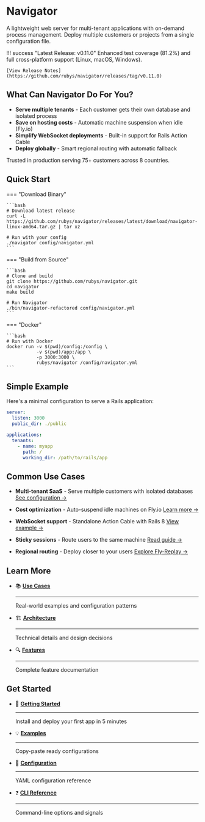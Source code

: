 # Navigator

A lightweight web server for multi-tenant applications with on-demand process management. Deploy multiple customers or projects from a single configuration file.

!!! success "Latest Release: v0.11.0"
    Enhanced test coverage (81.2%) and full cross-platform support (Linux, macOS, Windows).

    [View Release Notes](https://github.com/rubys/navigator/releases/tag/v0.11.0)

## What Can Navigator Do For You?

- **Serve multiple tenants** - Each customer gets their own database and isolated process
- **Save on hosting costs** - Automatic machine suspension when idle (Fly.io)
- **Simplify WebSocket deployments** - Built-in support for Rails Action Cable
- **Deploy globally** - Smart regional routing with automatic fallback

Trusted in production serving 75+ customers across 8 countries.

## Quick Start

=== "Download Binary"

    ```bash
    # Download latest release
    curl -L https://github.com/rubys/navigator/releases/latest/download/navigator-linux-amd64.tar.gz | tar xz
    
    # Run with your config
    ./navigator config/navigator.yml
    ```

=== "Build from Source"

    ```bash
    # Clone and build
    git clone https://github.com/rubys/navigator.git
    cd navigator
    make build
    
    # Run Navigator
    ./bin/navigator-refactored config/navigator.yml
    ```

=== "Docker"

    ```bash
    # Run with Docker
    docker run -v $(pwd)/config:/config \
               -v $(pwd)/app:/app \
               -p 3000:3000 \
               rubys/navigator /config/navigator.yml
    ```

## Simple Example

Here's a minimal configuration to serve a Rails application:

```yaml title="config/navigator.yml"
server:
  listen: 3000
  public_dir: ./public

applications:
  tenants:
    - name: myapp
      path: /
      working_dir: /path/to/rails/app
```

## Common Use Cases

- **Multi-tenant SaaS** - Serve multiple customers with isolated databases
  [See configuration →](use-cases.md#use-case-1-multi-tenant-and-monorepos)

- **Cost optimization** - Auto-suspend idle machines on Fly.io
  [Learn more →](use-cases.md#use-case-2-machine-auto-suspend-flyio)

- **WebSocket support** - Standalone Action Cable with Rails 8
  [View example →](use-cases.md#use-case-3-websocket-support)

- **Sticky sessions** - Route users to the same machine
  [Read guide →](use-cases.md#use-case-4-sticky-sessions)

- **Regional routing** - Deploy closer to your users
  [Explore Fly-Replay →](use-cases.md#use-case-5-dynamic-routing-with-fly-replay)

## Learn More

<div class="grid cards" markdown>

-   :books: **[Use Cases](use-cases.md)**

    ---

    Real-world examples and configuration patterns

-   :building_construction: **[Architecture](architecture.md)**

    ---

    Technical details and design decisions

-   :mag: **[Features](features/index.md)**

    ---

    Complete feature documentation

</div>

## Get Started

<div class="grid cards" markdown>

-   :rocket: **[Getting Started](getting-started/index.md)**

    ---

    Install and deploy your first app in 5 minutes

-   :bulb: **[Examples](examples/index.md)**

    ---

    Copy-paste ready configurations

-   :wrench: **[Configuration](configuration/index.md)**

    ---

    YAML configuration reference

-   :question: **[CLI Reference](reference/index.md)**

    ---

    Command-line options and signals

</div>